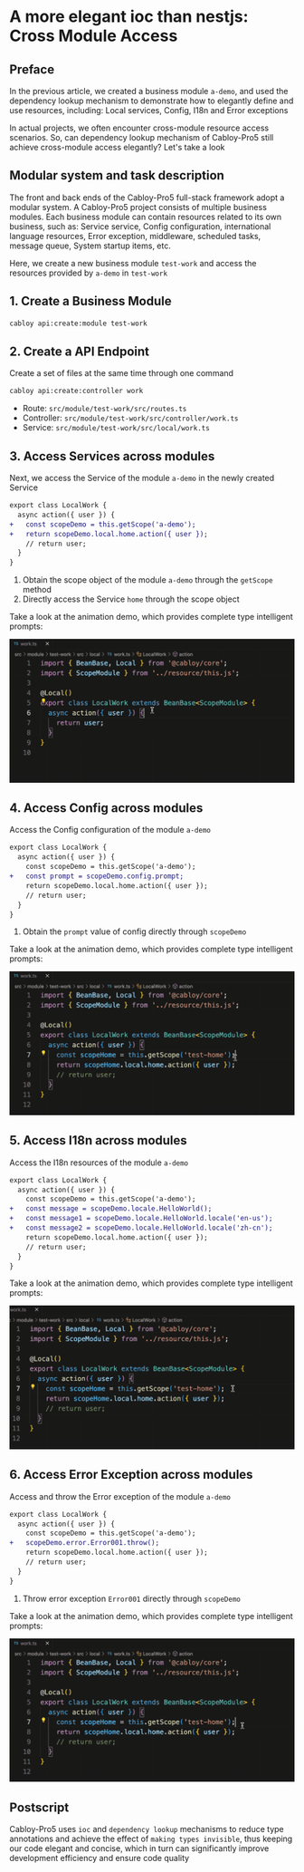 # A more elegant ioc than nestjs: Cross Module Access

## Preface

In the previous article, we created a business module `a-demo`, and used the dependency lookup mechanism to demonstrate how to elegantly define and use resources, including: Local services, Config, I18n and Error exceptions

In actual projects, we often encounter cross-module resource access scenarios. So, can dependency lookup mechanism of Cabloy-Pro5 still achieve cross-module access elegantly? Let's take a look

## Modular system and task description

The front and back ends of the Cabloy-Pro5 full-stack framework adopt a modular system. A Cabloy-Pro5 project consists of multiple business modules. Each business module can contain resources related to its own business, such as: Service service, Config configuration, international language resources, Error exception, middleware, scheduled tasks, message queue, System startup items, etc.

Here, we create a new business module `test-work` and access the resources provided by `a-demo` in `test-work`

## 1. Create a Business Module

```bash
cabloy api:create:module test-work
```

## 2. Create a API Endpoint

Create a set of files at the same time through one command

```bash
cabloy api:create:controller work
```

- Route: `src/module/test-work/src/routes.ts`
- Controller: `src/module/test-work/src/controller/work.ts`
- Service: `src/module/test-work/src/local/work.ts`

## 3. Access Services across modules

Next, we access the Service of the module `a-demo` in the newly created Service

```diff
export class LocalWork {
  async action({ user }) {
+   const scopeDemo = this.getScope('a-demo');
+   return scopeDemo.local.home.action({ user });
    // return user;
  }
}
```

1. Obtain the scope object of the module `a-demo` through the `getScope` method
2. Directly access the Service `home` through the scope object

Take a look at the animation demo, which provides complete type intelligent prompts:

![cross-module: Service](./images/cross-module-localbean.gif)

## 4. Access Config across modules

Access the Config configuration of the module `a-demo`

```diff
export class LocalWork {
  async action({ user }) {
    const scopeDemo = this.getScope('a-demo');
+   const prompt = scopeDemo.config.prompt;
    return scopeDemo.local.home.action({ user });
    // return user;
  }
}
```

1. Obtain the `prompt` value of config directly through `scopeDemo`

Take a look at the animation demo, which provides complete type intelligent prompts:

![cross-module: config](./images/cross-module-config.gif)

## 5. Access I18n across modules

Access the I18n resources of the module `a-demo`

```diff
export class LocalWork {
  async action({ user }) {
    const scopeDemo = this.getScope('a-demo');
+   const message = scopeDemo.locale.HelloWorld();
+   const message1 = scopeDemo.locale.HelloWorld.locale('en-us');
+   const message2 = scopeDemo.locale.HelloWorld.locale('zh-cn');
    return scopeDemo.local.home.action({ user });
    // return user;
  }
}
```

Take a look at the animation demo, which provides complete type intelligent prompts:

![cross-module: i18n](./images/cross-module-locale.gif)

## 6. Access Error Exception across modules

Access and throw the Error exception of the module `a-demo`

```diff
export class LocalWork {
  async action({ user }) {
    const scopeDemo = this.getScope('a-demo');
+   scopeDemo.error.Error001.throw();
    return scopeDemo.local.home.action({ user });
    // return user;
  }
}
```

1. Throw error exception `Error001` directly through `scopeDemo`

Take a look at the animation demo, which provides complete type intelligent prompts:

![cross-module: error exception](./images/cross-module-error.gif)

## Postscript

Cabloy-Pro5 uses `ioc` and `dependency lookup` mechanisms to reduce type annotations and achieve the effect of `making types invisible`, thus keeping our code elegant and concise, which in turn can significantly improve development efficiency and ensure code quality
